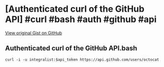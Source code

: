 # [Authenticated curl of the GitHub API] #curl #bash #auth #github #api

[View original Gist on GitHub](https://gist.github.com/Integralist/be89a373655fc00f50adcfea04dc9525)

## Authenticated curl of the GitHub API.bash

```shell
curl -i -u integralist:$api_token https://api.github.com/users/octocat 
```

